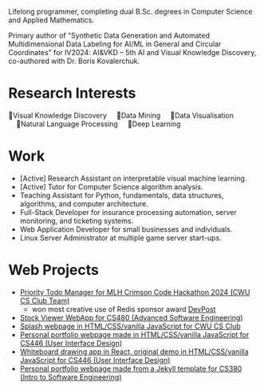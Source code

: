 Lifelong programmer, completing dual B.Sc. degrees in Computer Science and Applied Mathematics.

Primary author of "Synthetic Data Generation and Automated Multidimensional Data Labeling for AI/ML in General and Circular Coordinates" for IV2024: AI&VKD – 5th AI and Visual Knowledge Discovery, co-authored with Dr. Boris Kovalerchuk.

# Research Interests
🔹Visual Knowledge Discovery
&nbsp;&nbsp;&nbsp;&nbsp;🔹Data Mining
&nbsp;&nbsp;&nbsp;&nbsp;🔹Data Visualisation
&nbsp;&nbsp;&nbsp;&nbsp;🔹Natural Language Processing
&nbsp;&nbsp;&nbsp;&nbsp;🔹Deep Learning

# Work
- [Active] Research Assistant on interpretable visual machine learning.
- [Active] Tutor for Computer Science algorithm analysis.
- Teaching Assistant for Python, fundamentals, data structures, algorithms, and computer architecture.
- Full-Stack Developer for insurance processing automation, server monitoring, and ticketing systems.
- Web Application Developer for small businesses and individuals.
- Linux Server Administrator at multiple game server start-ups. 

# Web Projects
- [Priority Todo Manager for MLH Crimson Code Hackathon 2024 (CWU CS Club Team)](https://github.com/CWUsers/Priority-Todo-Manager)    
  - won most creative use of Redis sponsor award [DevPost](https://devpost.com/software/priority-todo-manager)    
- [Stock Viewer WebApp for CS480 (Advanced Software Engineering)](https://github.com/CS480-Group-E/StockViewer-WebApp)    
- [Splash webpage in HTML/CSS/vanilla JavaScript for CWU CS Club](https://cwu-cs-club.github.io/club-webpage-splash/)    
- [Personal portfolio webpage made in HTML/CSS/vanilla JavaScript for CS446 (User Interface Design)](https://avaavarai.github.io/cs446-portfolio-webpage/)    
- [Whiteboard drawing app in React, original demo in HTML/CSS/vanilla JavaScript for CS446 (User Interface Design)](https://avaavarai.github.io/CS446_MapMaker/)  
- [Personal portfolio webpage made from a Jekyll template for CS380 (Intro to Software Engineering)](https://avaavarai.github.io/AvaAvarai.github.io.CS380/)    
